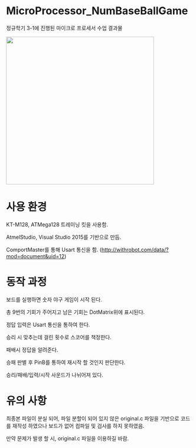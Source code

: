 # MicroProcessor_NumBaseBallGame
 정규학기 3-1에 진행된 마이크로 프로세서 수업 결과물

<img width="400" src="https://user-images.githubusercontent.com/86091469/149492974-a26a70b2-8700-49c1-af01-99ec2fc95c99.jpg"/>


# 사용 환경
KT-M128, ATMega128 트레이닝 킷을 사용함.

AtmelStudio, Visual Studio 2015를 기반으로 만듬.

ComportMaster를 통해 Usart 통신을 함. (http://withrobot.com/data/?mod=document&uid=12)


# 동작 과정
보드를 실행하면 숫자 야구 게임이 시작 된다.

총 9번의 기회가 주어지고 남은 기회는 DotMatrix위에 표시된다.

정답 입력은 Usart 통신을 통하여 한다.

승리 시 맞추는데 걸린 횟수로 스코어를 책정한다.

패배시 정답을 알려준다.

승패 판별 후 PinB를 통하여 재시작 할 것인지 판단한다.

승리/패배/입력/시작 사운드가 나뉘어져 있다.

# 유의 사항
최종본 파일이 분실 되어, 파일 분할이 되어 있지 않은 original.c 파일을 기반으로 코드를 재작성 하였으나 보드가 없어 컴파일 및 검사를 하지 못하였음.

만약 문제가 발생 할 시, original.c 파일을 이용하길 바람.